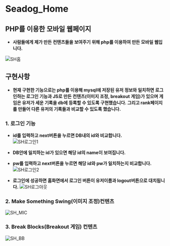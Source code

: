 # Seadog_Home

## PHP를 이용한 모바일 웹페이지

- <b>사람들에게 제가 만든 컨텐츠들을 보여주기 위해 php를 이용하여 만든 모바일 웹입니다.</b>

![SH홈](https://user-images.githubusercontent.com/58541838/99921999-537a2400-2d71-11eb-9fff-a7c61ca6ed50.PNG)

## 구현사항

- <b>현재 구현한 기능으로는 php를 이용해 mysql에 저장된 유저 정보와 일치하면 로그인하는 로그인 기능과 JS로 만든 컨텐츠(이미지 조정, breakout 게임)가 있으며
  게임은 유저가 세운 기록을 db에 등록할 수 있도록 구현했습니다. 그리고 rank페이지를 만들어 다른 유저의 기록들과 비교할 수 있도록 했습니다.</b>

### 1. 로그인 기능

- <b>id를 입력하고 next버튼을 누르면 DB내의 id와 비교합니다.</b>  
  ![SH로그인1](https://user-images.githubusercontent.com/58541838/99922961-8ffc4e80-2d76-11eb-880e-441560174889.PNG)

- <b>DB안에 일치하는 id가 있으면 해당 id의 name이 보여집니다.</b>
- <b>pw를 입력하고 next버튼을 누르면 해당 id와 pw가 일치하는지 비교합니다.</b>
  ![SH로그인2](https://user-images.githubusercontent.com/58541838/99923014-fe411100-2d76-11eb-859f-d9f096bee48b.PNG)

- <b>로그인에 성공하면 홈화면에서 로그인 버튼이 유저이름과 logout버튼으로 대치됩니다.</b>
  ![SH로그아웃](https://user-images.githubusercontent.com/58541838/99923091-67c11f80-2d77-11eb-95fa-f4c7ab26b44c.PNG)

### 2. Make Something Swing(이미지 조정)컨텐츠

![SH_MIC](https://user-images.githubusercontent.com/58541838/100714199-c5e5a680-33f8-11eb-947b-71b26299c122.gif)

### 3. Break Blocks(Breakout 게임) 컨텐츠

![SH_BB](https://user-images.githubusercontent.com/58541838/100714351-fcbbbc80-33f8-11eb-8737-8b8d755306e9.gif)
